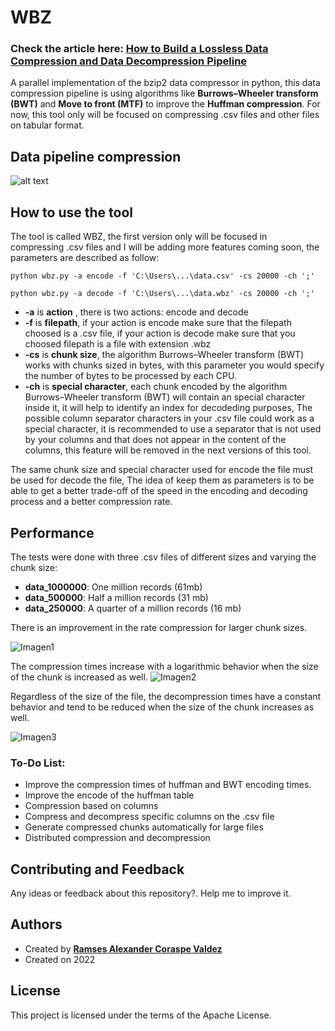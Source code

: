 # WBZ

### Check the article here:  <a href="https://python.plainenglish.io/lossless-data-compression-and-data-decompression-pipeline-2f5391a6b7e7">How to Build a Lossless Data Compression and Data Decompression Pipeline</a>


A parallel implementation of the bzip2 data compressor in python, this data compression pipeline is using algorithms like **Burrows–Wheeler transform (BWT)** and **Move to front (MTF)** to improve the **Huffman compression**. For now, this tool only will be focused on compressing .csv files and other files on tabular format.
 


## Data pipeline compression
![alt text](https://wittline.github.io/wbz/img/wbz.png)

## How to use the tool
The tool is called WBZ, the first version only will be focused in compressing .csv files and I will be adding more features coming soon, the parameters are described as follow:



```linux 
python wbz.py -a encode -f 'C:\Users\...\data.csv' -cs 20000 -ch ';'

python wbz.py -a decode -f 'C:\Users\...\data.wbz' -cs 20000 -ch ';'
```

- **-a** is **action** , there is two actions: encode and decode
- **-f** is **filepath**, if your action is encode make sure that the filepath choosed is a .csv file, if your action is decode make sure that you choosed filepath is a file with extension .wbz
- **-cs** is **chunk size**, the algorithm Burrows–Wheeler transform (BWT) works with chunks sized in bytes, with this parameter you would specify the number of bytes to be processed by each CPU.
- **-ch** is **special character**, each chunk encoded by the algorithm Burrows–Wheeler transform (BWT) will contain an special character inside it, it will help to identify an index for decodeding purposes, The possible column separator characters in your .csv file could work as a special character, it is recommended to use a separator that is not used by your columns and that does not appear in the content of the columns, this feature will be removed in the next versions of this tool.


The same chunk size and special character used for encode the file must be used for decode the file, The idea of keep them as parameters is to be able to get a better trade-off of the speed in the encoding and decoding process and a better compression rate.

## Performance
The tests were done with three .csv files of different sizes and varying the chunk size:

- **data_1000000**: One million records (61mb)
- **data_500000**: Half a million records (31 mb)
- **data_250000**: A quarter of a million records (16 mb)

There is an improvement in the rate compression for larger chunk sizes.

![Imagen1](https://user-images.githubusercontent.com/8701464/164333632-da1a97bd-9438-4065-9d1b-bfd83b54e820.png)


The compression times increase with a logarithmic behavior when the size of the chunk is increased as well.
![Imagen2](https://user-images.githubusercontent.com/8701464/164333652-4e144edf-a8c2-49fc-b9de-3bd4536ea427.png)

Regardless of the size of the file, the decompression times have a constant behavior and tend to be reduced when the size of the chunk increases as well.

![Imagen3](https://user-images.githubusercontent.com/8701464/164333663-6c3aad0d-952e-458d-a230-82f752d626ac.png)


### To-Do List:

- Improve the compression times of huffman and BWT encoding times.
- Improve the encode of the huffman table
- Compression based on columns
- Compress and decompress specific columns on the .csv file
- Generate compressed chunks automatically for large files
- Distributed compression and decompression

## Contributing and Feedback
Any ideas or feedback about this repository?. Help me to improve it.

## Authors
- Created by <a href="https://www.linkedin.com/in/ramsescoraspe"><strong>Ramses Alexander Coraspe Valdez</strong></a>
- Created on 2022

## License
This project is licensed under the terms of the Apache License.
